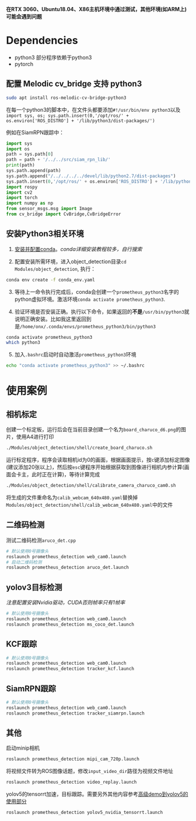 **在RTX 3060、Ubuntu18.04、X86主机环境中通过测试，其他环境(如ARM上)可能会遇到问题**

# Dependencies

- python3 部分程序依赖于python3
- pytorch

## 配置 Melodic cv_bridge 支持 python3
```bash
sudo apt install ros-melodic-cv-bridge-python3
```
在每一个python3的脚本中，在文件头都要添加`#!/usr/bin/env python3`以及`import sys, os; sys.path.insert(0,'/opt/ros/' + os.environ['ROS_DISTRO'] + '/lib/python3/dist-packages/')`

例如在SiamRPN跟踪中：
```py
import sys
import os
path = sys.path[0]
path = path + '/../../src/siam_rpn_lib/'
print(path)
sys.path.append(path)
sys.path.append("/../../../../devel/lib/python2.7/dist-packages")
sys.path.insert(0,'/opt/ros/' + os.environ['ROS_DISTRO'] + '/lib/python3/dist-packages/')
import rospy
import cv2
import torch
import numpy as np
from sensor_msgs.msg import Image
from cv_bridge import CvBridge,CvBridgeError
```

## 安装Python3相关环境

1. [安装并配置conda](https://docs.conda.io/en/latest/miniconda.html)。_conda详细安装教程较多，自行搜索_

2. 配置安装所需环境，进入object_detection目录`cd Modules/object_detection`, 执行：
```bash
conda env create -f conda_env.yaml
```
3. 等待上一命令执行完成后，conda会创建一个`prometheus_python3`名字的python虚拟环境。激活环境`conda activate prometheus_python3`.

4. 验证环境是否安装正确。执行以下命令，如果返回的**不是**`/usr/bin/python3`就说明正确安装。比如我这里返回到是`/home/onx/.conda/envs/prometheus_python3/bin/python3`
```bash
conda activate prometheus_python3
which python3
```

5. 加入`.bashrc`启动时自动激活`prometheus_python3`环境
```bash
echo "conda activate prometheus_python3" >> ~/.bashrc
```

# 使用案例
## 相机标定
创建一个标定板，运行后会在当前目录创建一个名为`board_charuco_d6.png`的图片，使用A4进行打印
```bash
./Modules/object_detection/shell/create_board_charuco.sh
```
运行标定程序，程序会读取相机id为0的画面，根据画面提示，按`c`键添加标定图像(建议添加20张以上)，然后按`esc`键程序开始根据获取到图像进行相机内参计算(画面会卡主，此时正在计算)，等待计算完成
```bash
./Modules/object_detection/shell/calibrate_camera_charuco_cam0.sh
```
将生成的文件重命名为`calib_webcam_640x480.yaml`替换掉`Modules/object_detection/shell/calib_webcam_640x480.yaml`中的文件

## 二维码检测
测试二维码检测`aruco_det.cpp`
```bash
# 默认使用0号摄像头
roslaunch prometheus_detection web_cam0.launch
# 启动二维码检测
roslaunch prometheus_detection aruco_det.launch
```

## yolov3目标检测
_注意配置安装Nvidia驱动，CUDA否则帧率只有1帧率_
```bash
# 默认使用0号摄像头
roslaunch prometheus_detection web_cam0.launch
roslaunch prometheus_detection ms_coco_det.launch
```
## KCF跟踪
```bash
# 默认使用0号摄像头
roslaunch prometheus_detection web_cam0.launch
roslaunch prometheus_detection tracker_kcf.launch
```
## SiamRPN跟踪
```bash
# 默认使用0号摄像头
roslaunch prometheus_detection web_cam0.launch
roslaunch prometheus_detection tracker_siamrpn.launch
```

## 其他
启动minip相机
```bash
roslaunch prometheus_detection mipi_cam_720p.launch
```
将视频文件转为ROS图像话题，修改`input_video_dir`路径为视频文件地址
```bash
roslaunch prometheus_detection video_replay.launch
```
yolov5的tensorrt加速，目标跟踪。需要另外其他内容参考[高级demo到yolov5的使用部分](Modules/tutorial_demo/advanced/yolov5_track/readme.md)
```bash
roslaunch prometheus_detection yolov5_nvidia_tensorrt.launch
```